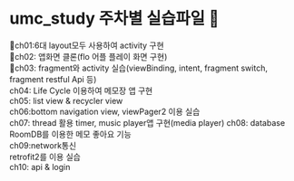 # umc_study 주차별 실습파일 🐬
    
👻ch01:6대 layout모두 사용하여 activity 구현<br>
🧸ch02: 앱화면 클론(flo 어플 플레이 화면 구현)<br>
🐳ch03: fragment와 activity 실습(viewBinding, intent, fragment switch, fragment restful Api 등)<br>
ch04: Life Cycle 이용하여 메모장 앱 구현 <br>
ch05: list view & recycler view <br>
ch06:bottom navigation view, viewPager2 이용 실습 <br>
ch07: thread 활용 timer, music player앱 구현(media player)
ch08: database<br>RoomDB를 이용한 메모 좋아요 기능 <br>
ch09:network통신 <br>retrofit2를 이용 실습<br>
ch10: api & login
